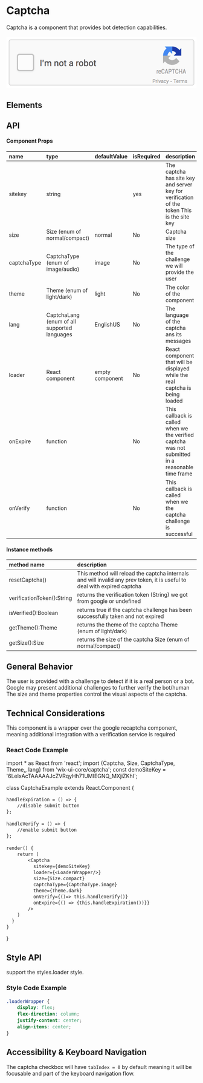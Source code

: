 # Captcha

Captcha is a component that provides bot detection capabilities.
<br><br>
![image](./readme-assets/newCaptchaAnchor.gif)
## Elements


## API

#### Component Props

| name        | type                             | defaultValue | isRequired | description                                                                                      |
|:------------|:---------------------------------|:-------------|:-----------|:-------------------------------------------------------------------------------------------------|
| sitekey     | string                           |              | yes        | The captcha has site key and server key for verification of the token This is the site key       |
| size        | Size (enum of normal/compact)    | normal       | No         | Captcha size                                                                                     |
| captchaType | CaptchaType (enum of image/audio)| image        | No         | The type of the challenge we will provide the user                                               |
| theme       | Theme (enum of light/dark)       | light        | No         | The color of the component                                                                       |
| lang        | CaptchaLang (enum of all supported languages | EnglishUS       | No         | The language of the captcha ans its messages |
| loader      | React component                  | empty component | No         | React component that will be displayed while the real captcha is being loaded |
| onExpire    | function                         |              | No         | This callback is called when we the verified captcha was not submitted in a reasonable time frame|
| onVerify    | function                         |              | No         | This callback is called when we the captcha challenge is successful                              |

#### Instance methods

| method name                 |  description                                                                                                            |
|:----------------------------|:------------------------------------------------------------------------------------------------------------------------|
| resetCaptcha()              |This method will reload the captcha internals and will invalid any prev token,  it is useful to deal with expired captcha| 
| verificationToken():String  | returns the verification token (String) we got from google or undefined                                                 |
| isVerified():Boolean        | returns true if the captcha challenge has been successfully taken and not expired                                       |
| getTheme():Theme            | returns the theme of the captcha  Theme (enum of light/dark)                                                            |
| getSize():Size              | returns the size of the captcha  Size (enum of normal/compact)                                                          |


## General Behavior
The user is provided with a challenge to detect if it is a real person or a bot.
Google may present additional challenges to further verify the bot/human
The size and theme properties control the visual aspects of the captcha. 

## Technical Considerations
This component is a wrapper over the google recaptcha component, meaning additional integration with a verification service is required

### React Code Example
import * as React from 'react';
import {Captcha, Size, CaptchaType, Theme,, lang} from 'wix-ui-core/captcha';
const demoSiteKey = '6LeIxAcTAAAAAJcZVRqyHh71UMIEGNQ_MXjiZKhI';

class CaptchaExample extends React.Component {

    handleExpiration = () => {
        //disable submit button
    };
    
    handleVerify = () => {
        //enable submit button
    };

    render() {
        return (
            <Captcha
              sitekey={demoSiteKey}
              loader={<LoaderWrapper/>}
              size={Size.compact}
              captchaType={CaptchaType.image}
              theme={Theme.dark}
              onVerify={()=> this.handleVerify()}
              onExpire={() => {this.handleExpiration())}}
            />
        )
      }
    }
}

## Style API
support the styles.loader style.

### Style Code Example

```css
.loaderWrapper {
    display: flex;
    flex-direction: column;
    justify-content: center;
    align-items: center;    
}
```

## Accessibility & Keyboard Navigation

The captcha checkbox will have `tabIndex = 0` by default meaning it will be focusable and part of the keyboard navigation flow.
